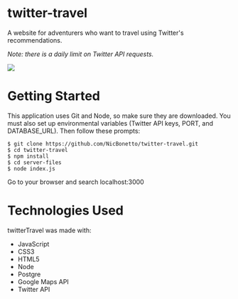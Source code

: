 # twitter-travel
A website for adventurers who want to travel using Twitter's recommendations.

*Note: there is a daily limit on Twitter API requests.*

![](https://user-images.githubusercontent.com/28014739/29391755-405f808e-82ae-11e7-9934-e7591a9979d1.gif)

# Getting Started

This application uses Git and Node, so make sure they are downloaded. You must also set up environmental variables (Twitter API keys, PORT, and DATABASE_URL). Then follow these prompts:

```
$ git clone https://github.com/NicBonetto/twitter-travel.git
$ cd twitter-travel
$ npm install
$ cd server-files
$ node index.js
```
Go to your browser and search localhost:3000

# Technologies Used

twitterTravel was made with: 

+ JavaScript
+ CSS3
+ HTML5
+ Node
+ Postgre
+ Google Maps API
+ Twitter API

